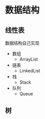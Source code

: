 # 数据结构

## 线性表

数据结构自己实现

- 数组
    - ArrayList
- 链表
    - LinkedList
- 栈
    - Stack
- 队列
    - Queue

## 树